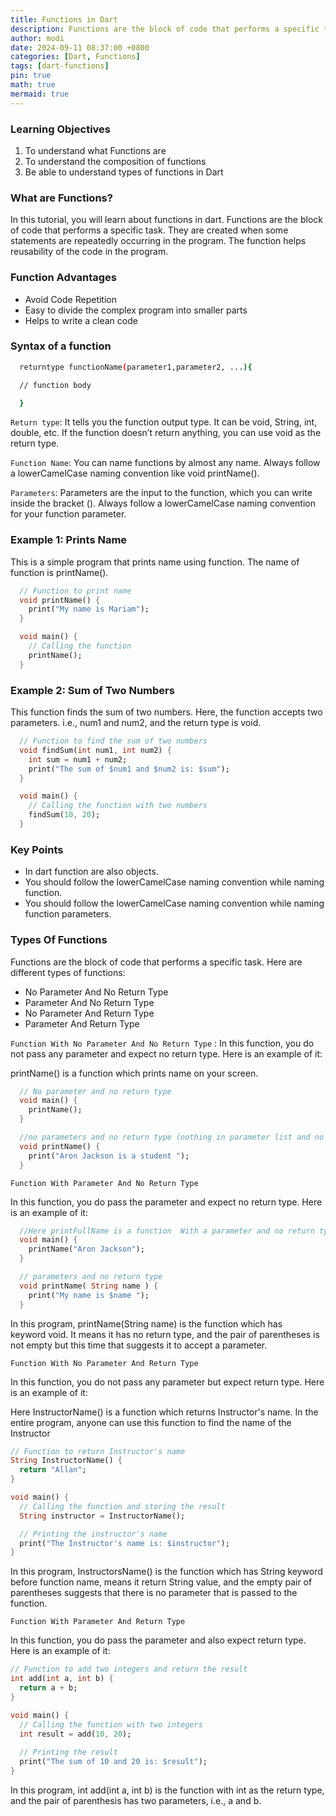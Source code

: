 ```yaml
---
title: Functions in Dart
description: Functions are the block of code that performs a specific task.
author: modi
date: 2024-09-11 08:37:00 +0800
categories: [Dart, Functions]
tags: [dart-functions]
pin: true
math: true
mermaid: true
---
```


### Learning Objectives

1. To understand what Functions are
2. To understand the composition of functions
3. Be able to understand types of functions in Dart

### What are Functions?

In this tutorial, you will learn about functions in dart. Functions are the block of code that performs a specific task. They are created when some statements are repeatedly occurring in the program. The function helps reusability of the code in the program.

### Function Advantages
- Avoid Code Repetition
- Easy to divide the complex program into smaller parts
- Helps to write a clean code

### Syntax of a function
``` bash
  returntype functionName(parameter1,parameter2, ...){

  // function body

  }
```

`Return type`: It tells you the function output type. It can be void, String, int, double, etc. If the function doesn’t return anything, you can use void as the return type.

`Function Name`: You can name functions by almost any name. Always follow a lowerCamelCase naming convention like void printName().

`Parameters`: Parameters are the input to the function, which you can write inside the bracket (). Always follow a lowerCamelCase naming convention for your function parameter.

### Example 1: Prints Name

This is a simple program that prints name using function. The name of function is printName().


```dart
  // Function to print name
  void printName() {
    print("My name is Mariam");
  }

  void main() {
    // Calling the function
    printName();
  }
```

### Example 2: Sum of Two Numbers

This function finds the sum of two numbers. Here, the function accepts two parameters. i.e., num1 and num2, and the return type is void.

```dart
  // Function to find the sum of two numbers
  void findSum(int num1, int num2) {
    int sum = num1 + num2;
    print("The sum of $num1 and $num2 is: $sum");
  }

  void main() {
    // Calling the function with two numbers
    findSum(10, 20);
  }
```

### Key Points
- In dart function are also objects.
- You should follow the lowerCamelCase naming convention while naming function.
- You should follow the lowerCamelCase naming convention while naming function parameters.

### Types Of Functions

Functions are the block of code that performs a specific task. Here are different types of functions:

- No Parameter And No Return Type
- Parameter And No Return Type
- No Parameter And Return Type
- Parameter And Return Type

`Function With No Parameter And No Return Type`
: In this function, you do not pass any parameter and expect no return type. Here is an example of it:

printName() is a function which prints name on your screen.


```dart
  // No parameter and no return type
  void main() {
    printName();
  }

  //no parameters and no return type (nothing in parameter list and no return type)
  void printName() {
    print("Aron Jackson is a student ");
  }
```

`Function With Parameter And No Return Type`

In this function, you do pass the parameter and expect no return type. Here is an example of it:

```dart
  //Here printFullName is a function  With a parameter and no return type function that takes the name of the parameter
  void main() {
    printName("Aron Jackson");
  }

  // parameters and no return type
  void printName( String name ) {
    print("My name is $name ");
  }
```
In this program, printName(String name) is the function which has keyword void. It means it has no return type, and the pair of parentheses is not empty but this time that suggests it to accept a parameter.

`Function With No Parameter And Return Type`

In this function, you do not pass any parameter but expect return type. Here is an example of it:

Here InstructorName() is a function which returns Instructor's name. In the entire program, anyone can use this function to find the name of the Instructor

```dart
// Function to return Instructor's name
String InstructorName() {
  return "Allan";
}

void main() {
  // Calling the function and storing the result
  String instructor = InstructorName();

  // Printing the instructor's name
  print("The Instructor's name is: $instructor");
}
```
In this program, InstructorsName() is the function which has String keyword before function name, means it return String value, and the empty pair of parentheses suggests that there is no parameter that is passed to the function.

`Function With Parameter And Return Type`

In this function, you do pass the parameter and also expect return type. Here is an example of it:

```dart
// Function to add two integers and return the result
int add(int a, int b) {
  return a + b;
}

void main() {
  // Calling the function with two integers
  int result = add(10, 20);
  
  // Printing the result
  print("The sum of 10 and 20 is: $result");
}
```
In this program, int add(int a, int b) is the function with int as the return type, and the pair of parenthesis has two parameters, i.e., a and b.